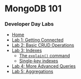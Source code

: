 <h1>MongoDB 101</h1> 
<h3>Developer Day Labs</h3>

* [Home](/)
* [Lab 1: Getting Connected](lab1/)
* [Lab 2: Basic CRUD Operations](lab2/)
* [Lab 3: Indexes](lab3/)
  * [The `explain()` command](lab3/lab3-1)
  * [Single-key indexes](lab3/lab3-2)
* [Lab 4: More Advanced Queries](lab4/)
* [Lab 5: Aggregations](lab5/)